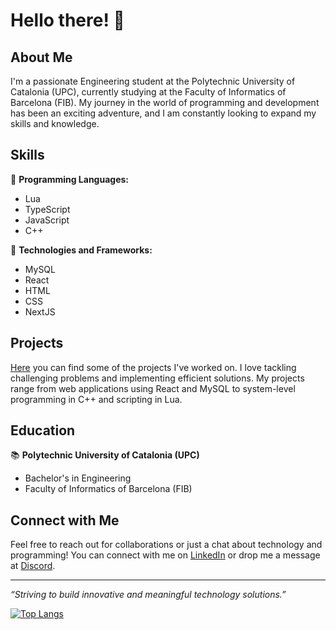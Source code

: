 # Hello there! 👋

## About Me

I'm a passionate Engineering student at the Polytechnic University of Catalonia (UPC), currently studying at the Faculty of Informatics of Barcelona (FIB). My journey in the world of programming and development has been an exciting adventure, and I am constantly looking to expand my skills and knowledge.

## Skills

🌟 **Programming Languages:**
- Lua
- TypeScript
- JavaScript
- C++

🌟 **Technologies and Frameworks:**
- MySQL
- React
- HTML
- CSS
- NextJS

## Projects

[Here](#) you can find some of the projects I've worked on. I love tackling challenging problems and implementing efficient solutions. My projects range from web applications using React and MySQL to system-level programming in C++ and scripting in Lua.

## Education

📚 **Polytechnic University of Catalonia (UPC)**
- Bachelor's in Engineering
- Faculty of Informatics of Barcelona (FIB)

## Connect with Me

Feel free to reach out for collaborations or just a chat about technology and programming! You can connect with me on [LinkedIn](https://www.linkedin.com/in/guillem-rodr%C3%ADguez-344948251/) or drop me a message at [Discord](https://discord.com/users/965997117745274880).

---

*“Striving to build innovative and meaningful technology solutions.”*

[![Top Langs](https://github-readme-stats.vercel.app/api/top-langs/?username=guillerp8&layout=compact)](https://github.com/anuraghazra/github-readme-stats)
